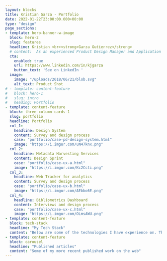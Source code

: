 ```yaml
---
layout: blocks
title: Kristian Garza - Portfolio
date: 2022-01-22T23:00:00.000+00:00
type: "design"
page_sections:
- template: hero-banner-w-image
  block: hero-2
  slug: features
  headline: Kristian <br><strong>Garza Gutierrez</strong>
  # content:  As an experienced Product Design Manager and Application Developer, I merge extensive knowledge of technology with a passion for design and service delivery. I have a proven track record in establishing DesignOps processes, leading teams, and developing applications, demonstrating proficiency in a broad range of tools and methodologies. Beyond my professional endeavours, I actively engage with the academic community, exploring the application of Large Language Models (LLMs) for academic metadata schema mapping. I am deeply passionate about open science, data management, and the intersection of technology, design, and academia.
  cta:
    enabled: true
    url: https://www.linkedin.com/in/kjgarza
    button_text: 'See on LinkedIn '
  image:
    image: "/uploads/2018/06/21/blob.svg"
    alt_text: Product Shot
# - template: content-feature
#   block: hero-1
#   slug: intro
#   heading: Portfolio
- template: content-feature
  block: three-column-cards-1
  slug: portfolio
  headline: Portfolio
  col_1:
    headline: Design System
    content: Survey and design process
    case: "portfolio/case-pd-design-system.html"
    image: "https://i.imgur.com/uN47knx.png"
  col_2:
    headline: Metadata Harvesting Services
    content: Design Sprint
    case: "portfolio/case-ux-a.html"
    image: "https://i.imgur.com/Kc2Ccti.png"
  col_3:
    headline: Web Tracker for analytics
    content: Survey and design process
    case: "portfolio/case-ux-b.html"
    image: "https://i.imgur.com/AEbbo6E.png"
  col_4:
    headline: Bibliometrics Dashboard
    content: Interviews and design process
    case: "portfolio/case-ux-c.html"
    image: "https://i.imgur.com/OLmsAWU.png"
- template: content-feature
  block: tech-stack
  headline: "My Tech Stack"
  content: "Below are some of the technologies I have experience on. This is not an exhaustive list."
- template: content-feature
  block: carousel
  headline: "Published articles"
  content: "Some of my more recent published work on the web"
---
```

